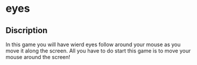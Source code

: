 # eyes
## Discription 
In this game you will have wierd eyes follow around your mouse as you move it along the screen. All you have to do start this game is to move your mouse around the screen!
